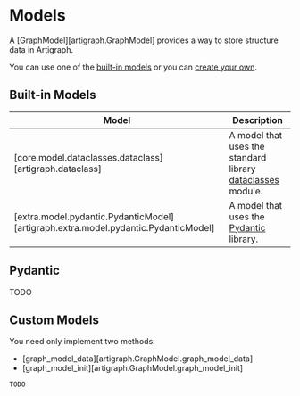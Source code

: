 # Models

A [GraphModel][artigraph.GraphModel] provides a way to store structure data in
Artigraph.

You can use one of the [built-in models](#built-in-models) or you can
[create your own](#custom-models).

## Built-in Models

| Model                                                                              | Description                                                                                                      |
| ---------------------------------------------------------------------------------- | ---------------------------------------------------------------------------------------------------------------- |
| [core.model.dataclasses.dataclass][artigraph.dataclass]                            | A model that uses the standard library [dataclasses](https://docs.python.org/3/library/dataclasses.html) module. |
| [extra.model.pydantic.PydanticModel][artigraph.extra.model.pydantic.PydanticModel] | A model that uses the [Pydantic](#pydantic/) library.                                                            |

## Pydantic

TODO

## Custom Models

You need only implement two methods:

-   [graph_model_data][artigraph.GraphModel.graph_model_data]
-   [graph_model_init][artigraph.GraphModel.graph_model_init]

```python
TODO
```

